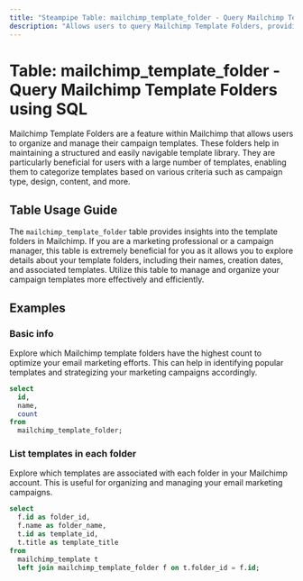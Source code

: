 ```yaml
---
title: "Steampipe Table: mailchimp_template_folder - Query Mailchimp Template Folders using SQL"
description: "Allows users to query Mailchimp Template Folders, providing insights into the template folders used for organizing campaign templates."
---
```


# Table: mailchimp_template_folder - Query Mailchimp Template Folders using SQL

Mailchimp Template Folders are a feature within Mailchimp that allows users to organize and manage their campaign templates. These folders help in maintaining a structured and easily navigable template library. They are particularly beneficial for users with a large number of templates, enabling them to categorize templates based on various criteria such as campaign type, design, content, and more.

## Table Usage Guide

The `mailchimp_template_folder` table provides insights into the template folders in Mailchimp. If you are a marketing professional or a campaign manager, this table is extremely beneficial for you as it allows you to explore details about your template folders, including their names, creation dates, and associated templates. Utilize this table to manage and organize your campaign templates more effectively and efficiently.

## Examples

### Basic info
Explore which Mailchimp template folders have the highest count to optimize your email marketing efforts. This can help in identifying popular templates and strategizing your marketing campaigns accordingly.

```sql
select
  id,
  name,
  count
from
  mailchimp_template_folder;
```

### List templates in each folder
Explore which templates are associated with each folder in your Mailchimp account. This is useful for organizing and managing your email marketing campaigns.

```sql
select
  f.id as folder_id,
  f.name as folder_name,
  t.id as template_id,
  t.title as template_title
from
  mailchimp_template t
  left join mailchimp_template_folder f on t.folder_id = f.id;
```